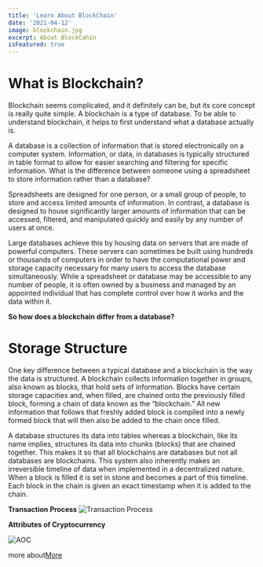 ```yaml
---
title: 'Learn About BlockChain'
date: '2021-04-12'
image: blockchain.jpg
excerpt: About BlockCahin
isFeatured: true
---
```

# What is Blockchain?
Blockchain seems complicated, and it definitely can be, but its core concept is really quite simple. A blockchain is a type of database. To be able to understand blockchain, it helps to first understand what a database actually is.

A database is a collection of information that is stored electronically on a computer system. Information, or data, in databases is typically structured in table format to allow for easier searching and filtering for specific information. What is the difference between someone using a spreadsheet to store information rather than a database?

Spreadsheets are designed for one person, or a small group of people, to store and access limited amounts of information. In contrast, a database is designed to house significantly larger amounts of information that can be accessed, filtered, and manipulated quickly and easily by any number of users at once.

Large databases achieve this by housing data on servers that are made of powerful computers. These servers can sometimes be built using hundreds or thousands of computers in order to have the computational power and storage capacity necessary for many users to access the database simultaneously. While a spreadsheet or database may be accessible to any number of people, it is often owned by a business and managed by an appointed individual that has complete control over how it works and the data within it.

**So how does a blockchain differ from a database?**

# Storage Structure
One key difference between a typical database and a blockchain is the way the data is structured. A blockchain collects information together in groups, also known as blocks, that hold sets of information. Blocks have certain storage capacities and, when filled, are chained onto the previously filled block, forming a chain of data known as the “blockchain.” All new information that follows that freshly added block is compiled into a newly formed block that will then also be added to the chain once filled.

A database structures its data into tables whereas a blockchain, like its name implies, structures its data into chunks (blocks) that are chained together. This makes it so that all blockchains are databases but not all databases are blockchains. This system also inherently makes an irreversible timeline of data when implemented in a decentralized nature. When a block is filled it is set in stone and becomes a part of this timeline. Each block in the chain is given an exact timestamp when it is added to the chain.

**Transaction Process**
![Transaction Process](https://www.investopedia.com/thmb/OspmuCTSRyVEcNwSLOwYGaQHm64=/1688x0/filters:no_upscale():max_bytes(150000):strip_icc():format(webp)/dotdash_Final_Blockchain_Sep_2020-01-60f31a638c4944abbcfde92e1a408a30.jpg "Transaction Process")

**Attributes of Cryptocurrency**

![AOC](https://www.investopedia.com/thmb/DlN4vb41wbAjZ98SBSmms-SAHCQ=/1688x0/filters:no_upscale():max_bytes(150000):strip_icc():format(webp)/dotdash_Final_Blockchain_Sep_2020-02-d8258ab814a34756bf51f1f95c78dc63.jpg "AOC")

more about[More](https://www.investopedia.com/terms/b/blockchain.asp "More")